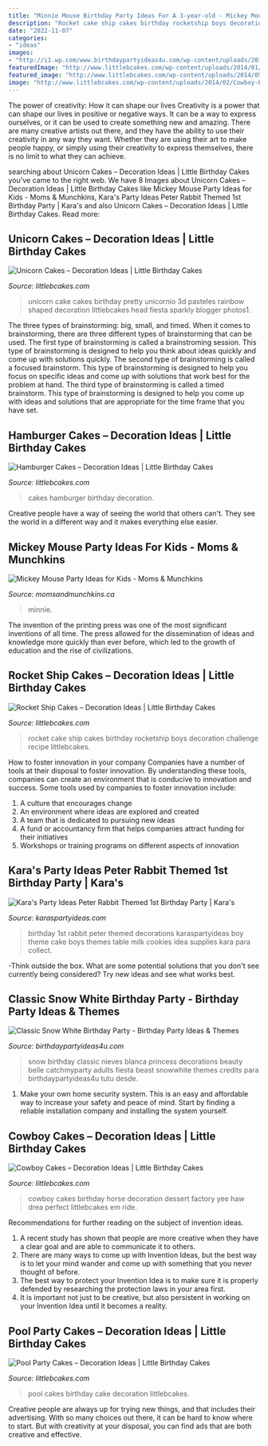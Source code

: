 ```yaml
---
title: "Minnie Mouse Birthday Party Ideas For A 3-year-old - Mickey Mouse Party Ideas For Kids"
description: "Rocket cake ship cakes birthday rocketship boys decoration challenge recipe littlebcakes"
date: "2022-11-07"
categories:
- "ideas"
images:
- "http://i1.wp.com/www.birthdaypartyideas4u.com/wp-content/uploads/2016/05/Classic-Snow-White-Birthday-Party-Tutu.jpg"
featuredImage: "http://www.littlebcakes.com/wp-content/uploads/2014/01/Hamburger-Cakes-Pictures.jpg"
featured_image: "http://www.littlebcakes.com/wp-content/uploads/2014/05/Unicorn-Cakes-Ideas.jpg"
image: "http://www.littlebcakes.com/wp-content/uploads/2014/02/Cowboy-Birthday-Cakes-For-Kids.jpg"
---
```



The power of creativity: How it can shape our lives
Creativity is a power that can shape our lives in positive or negative ways. It can be a way to express ourselves, or it can be used to create something new and amazing. There are many creative artists out there, and they have the ability to use their creativity in any way they want. Whether they are using their art to make people happy, or simply using their creativity to express themselves, there is no limit to what they can achieve.

	

		
searching about Unicorn Cakes – Decoration Ideas | Little Birthday Cakes you've came to the right web. We have 8 Images about Unicorn Cakes – Decoration Ideas | Little Birthday Cakes like Mickey Mouse Party Ideas for Kids - Moms &amp; Munchkins, Kara&#039;s Party Ideas Peter Rabbit Themed 1st Birthday Party | Kara&#039;s and also Unicorn Cakes – Decoration Ideas | Little Birthday Cakes. Read more:
		
    
## Unicorn Cakes – Decoration Ideas | Little Birthday Cakes

<img loading=lazy src="http://www.littlebcakes.com/wp-content/uploads/2014/05/Unicorn-Cakes-Ideas.jpg" onerror="this.onerror=null;this.src='https://tse4.mm.bing.net/th?id=OIP.W58qtqt_yNvC3znXlotTogHaJr&amp;pid=15.1';" alt="Unicorn Cakes – Decoration Ideas | Little Birthday Cakes">

_Source: littlebcakes.com_

>unicorn cake cakes birthday pretty unicornio 3d pasteles rainbow shaped decoration littlebcakes head fiesta sparkly blogger photos1. 

	

The three types of brainstorming: big, small, and timed.
When it comes to brainstorming, there are three different types of brainstorming that can be used. The first type of brainstorming is called a brainstroming session. This type of brainstorming is designed to help you think about ideas quickly and come up with solutions quickly. The second type of brainstorming is called a focused brainstorm. This type of brainstorming is designed to help you focus on specific ideas and come up with solutions that work best for the problem at hand. The third type of brainstorming is called a timed brainstorm. This type of brainstorming is designed to help you come up with ideas and solutions that are appropriate for the time frame that you have set.

    
## Hamburger Cakes – Decoration Ideas | Little Birthday Cakes

<img loading=lazy src="http://www.littlebcakes.com/wp-content/uploads/2014/01/Hamburger-Cakes-Pictures.jpg" onerror="this.onerror=null;this.src='https://tse4.mm.bing.net/th?id=OIP.WYEOv1NceQSGccmcT47mzAHaJ4&amp;pid=15.1';" alt="Hamburger Cakes – Decoration Ideas | Little Birthday Cakes">

_Source: littlebcakes.com_

>cakes hamburger birthday decoration. 

	

Creative people have a way of seeing the world that others can't. They see the world in a different way and it makes everything else easier.

    
## Mickey Mouse Party Ideas For Kids - Moms &amp; Munchkins

<img loading=lazy src="https://www.momsandmunchkins.ca/wp-content/uploads/2013/01/mickey-mouse-party-table-8-m.jpg" onerror="this.onerror=null;this.src='https://tse4.mm.bing.net/th?id=OIP.ctOWDxJbBdMAKtNjaHaFIgHaLH&amp;pid=15.1';" alt="Mickey Mouse Party Ideas for Kids - Moms &amp; Munchkins">

_Source: momsandmunchkins.ca_

>minnie. 

	

The invention of the printing press was one of the most significant inventions of all time. The press allowed for the dissemination of ideas and knowledge more quickly than ever before, which led to the growth of education and the rise of civilizations.

    
## Rocket Ship Cakes – Decoration Ideas | Little Birthday Cakes

<img loading=lazy src="http://www.littlebcakes.com/wp-content/uploads/2014/05/Rocket-Ship-Cakes.jpg" onerror="this.onerror=null;this.src='https://tse1.mm.bing.net/th?id=OIP.D4SyoXsEgB9d80R3J9ws6wHaFQ&amp;pid=15.1';" alt="Rocket Ship Cakes – Decoration Ideas | Little Birthday Cakes">

_Source: littlebcakes.com_

>rocket cake ship cakes birthday rocketship boys decoration challenge recipe littlebcakes. 

	

How to foster innovation in your company
Companies have a number of tools at their disposal to foster innovation. By understanding these tools, companies can create an environment that is conducive to innovation and success. 
Some tools used by companies to foster innovation include: 

1. A culture that encourages change 
2. An environment where ideas are explored and created 
3. A team that is dedicated to pursuing new ideas 
4. A fund or accountancy firm that helps companies attract funding for their initiatives 
5. Workshops or training programs on different aspects of innovation 

    
## Kara&#039;s Party Ideas Peter Rabbit Themed 1st Birthday Party | Kara&#039;s

<img loading=lazy src="https://karaspartyideas.com/wp-content/uploads/2013/06/bday27_600x863.jpg" onerror="this.onerror=null;this.src='https://tse4.mm.bing.net/th?id=OIP.JkdTlERBT0ddSsoIeC1EXgHaKp&amp;pid=15.1';" alt="Kara&#039;s Party Ideas Peter Rabbit Themed 1st Birthday Party | Kara&#039;s">

_Source: karaspartyideas.com_

>birthday 1st rabbit peter themed decorations karaspartyideas boy theme cake boys themes table milk cookies idea supplies kara para collect. 

	

-Think outside the box. What are some potential solutions that you don't see currently being considered? Try new ideas and see what works best. 

    
## Classic Snow White Birthday Party - Birthday Party Ideas &amp; Themes

<img loading=lazy src="http://i1.wp.com/www.birthdaypartyideas4u.com/wp-content/uploads/2016/05/Classic-Snow-White-Birthday-Party-Tutu.jpg" onerror="this.onerror=null;this.src='https://tse4.mm.bing.net/th?id=OIP.TNX_cQ_ZR28B45TruoNmHgHaJ4&amp;pid=15.1';" alt="Classic Snow White Birthday Party - Birthday Party Ideas &amp; Themes">

_Source: birthdaypartyideas4u.com_

>snow birthday classic nieves blanca princess decorations beauty belle catchmyparty adults fiesta beast snowwhite themes credits para birthdaypartyideas4u tutu desde. 

	

1. Make your own home security system. This is an easy and affordable way to increase your safety and peace of mind. Start by finding a reliable installation company and installing the system yourself.

    
## Cowboy Cakes – Decoration Ideas | Little Birthday Cakes

<img loading=lazy src="http://www.littlebcakes.com/wp-content/uploads/2014/02/Cowboy-Birthday-Cakes-For-Kids.jpg" onerror="this.onerror=null;this.src='https://tse2.mm.bing.net/th?id=OIP.OQ7MZiPhmE9P4bMucQy-UQHaLv&amp;pid=15.1';" alt="Cowboy Cakes – Decoration Ideas | Little Birthday Cakes">

_Source: littlebcakes.com_

>cowboy cakes birthday horse decoration dessert factory yee haw drea perfect littlebcakes em ride. 

	

Recommendations for further reading on the subject of invention ideas.
1. A recent study has shown that people are more creative when they have a clear goal and are able to communicate it to others.
2. There are many ways to come up with Invention Ideas, but the best way is to let your mind wander and come up with something that you never thought of before. 
3. The best way to protect your Invention Idea is to make sure it is properly defended by researching the protection laws in your area first. 
4. It is important not just to be creative, but also persistent in working on your Invention Idea until it becomes a reality.

    
## Pool Party Cakes – Decoration Ideas | Little Birthday Cakes

<img loading=lazy src="http://www.littlebcakes.com/wp-content/uploads/2014/01/Pool-Party-Birthday-Cakes.jpg" onerror="this.onerror=null;this.src='https://tse3.mm.bing.net/th?id=OIP.euIoLmAfSP3u8jf_5Q4yjAHaKa&amp;pid=15.1';" alt="Pool Party Cakes – Decoration Ideas | Little Birthday Cakes">

_Source: littlebcakes.com_

>pool cakes birthday cake decoration littlebcakes. 

	

Creative people are always up for trying new things, and that includes their advertising. With so many choices out there, it can be hard to know where to start. But with creativity at your disposal, you can find ads that are both creative and effective.

